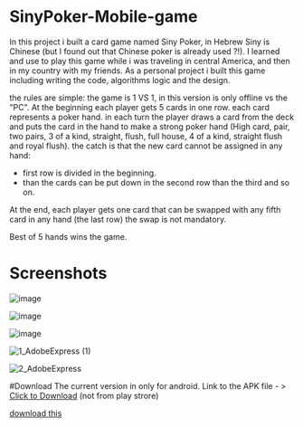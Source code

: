 # SinyPoker-Mobile-game


In this project i built a card game named Siny Poker, in Hebrew Siny is Chinese (but I found out that Chinese poker is already used ?!).
I learned and use to play this game while i was traveling in central America, and then in my country with my friends.
As a personal project i built this game including writing the code, algorithms logic and the design.

the rules are simple:
the game is 1 VS 1, in this version is only offline vs the "PC".
At the beginning each player gets 5 cards in one row.
each card represents a poker hand.
in each turn the player draws a card from the deck and puts the card in the hand to make a strong poker hand 
(High card, pair, two pairs, 3 of a kind, straight, flush, full house, 4 of a kind, straight flush and royal flush).
the catch is that the new card cannot be assigned in any hand:
- first row is divided in the beginning.
- than the cards can be put down in the second row than the third and so on.

At the end, each player gets one card that can be swapped with any fifth card in any hand (the last row) the swap is not mandatory.

Best of 5 hands wins the game.

# Screenshots

![image](https://user-images.githubusercontent.com/101277239/184648021-c98770bc-3953-4afa-935b-fcadcb066e90.png)

![image](https://user-images.githubusercontent.com/101277239/184647977-4e5f508b-2e77-45d6-8f05-38a523354474.png)

![image](https://user-images.githubusercontent.com/101277239/184648061-64f8f69d-34c6-4b89-822e-f7e54b9439e5.png)


![1_AdobeExpress (1)](https://user-images.githubusercontent.com/101277239/184650092-b95381fd-5fb2-4076-88d3-d2f3e2474f23.gif)

![2_AdobeExpress](https://user-images.githubusercontent.com/101277239/184649477-fbc468c5-23d6-4033-bdbb-4c33310efe09.gif)


#Download
The current version in only for android.
Link to the APK file - > <a href="myFile.js" download>Click to Download</a> (not from play strore)


[download this](https://github.com/ArielDawidowicz/SinyPoker-Mobile-game-/raw/main/SinyPokerV1.0.apk)
